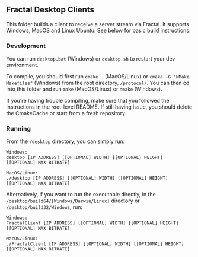 ## Fractal Desktop Clients

This folder builds a client to receive a server stream via Fractal. It supports Windows, MacOS and Linux Ubuntu. See below for basic build instructions.

### Development

You can run `desktop.bat` (Windows) or `desktop.sh` to restart your dev environment.

To compile, you should first run `cmake .` (MacOS/Linux) or `cmake -G "NMake Makefiles"` (Windows) from the root directory, `/protocol/`. You can then cd into this folder and run `make` (MacOS/Linux) or `nmake` (Windows).

If you're having trouble compiling, make sure that you followed the instructions in the root-level README. If still having issue, you should delete the CmakeCache or start from a fresh repository.

### Running

From the `/desktop` directory, you can simply run:

```
Windows:
desktop [IP ADDRESS] [[OPTIONAL] WIDTH] [[OPTIONAL] HEIGHT] [[OPTIONAL] MAX BITRATE]

MacOS/Linux:
./desktop [IP ADDRESS] [[OPTIONAL] WIDTH] [[OPTIONAL] HEIGHT] [[OPTIONAL] MAX BITRATE]
```

Alternatively, if you want to run the executable directly, in the `/desktop/build64/[Windows/Darwin/Linux]` directory or `/desktop/build32/Windows`, run:

```
Windows:
FractalClient [IP ADDRESS] [[OPTIONAL] WIDTH] [[OPTIONAL] HEIGHT] [[OPTIONAL] MAX BITRATE]

MacOS/Linux:
./FractalClient [IP ADDRESS] [[OPTIONAL] WIDTH] [[OPTIONAL] HEIGHT] [[OPTIONAL] MAX BITRATE]
```
